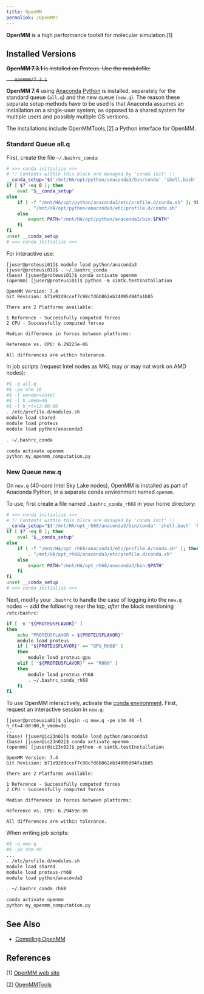 ```yaml
---
title: OpenMM
permalink: /OpenMM/
---
```


**OpenMM** is a high performance toolkit for molecular simulation.[1]

Installed Versions
------------------

<strike>**OpenMM 7.3.1** is installed on Proteus. Use the modulefile:

`   openmm/7.3.1`

</strike>

**OpenMM 7.4** using [Anaconda](/Anaconda "wikilink")
[Python](/Python "wikilink") is installed, separately for the standard
queue (`all.q`) and the new queue (`new.q`). The reason these separate
setup methods have to be used is that Anaconda assumes an installation
on a single-user system, as opposed to a shared system for multiple
users and possibly multiple OS versions.

The installations include OpenMMTools,[2] a Python interface for OpenMM.

### Standard Queue all.q

First, create the file `~/.bashrc_conda`:

``` bash
# >>> conda initialize >>>
# !! Contents within this block are managed by 'conda init' !!
__conda_setup="$('/mnt/HA/opt/python/anaconda3/bin/conda' 'shell.bash' 'hook' 2> /dev/null)"
if [ $? -eq 0 ]; then
    eval "$__conda_setup"
else
    if [ -f "/mnt/HA/opt/python/anaconda3/etc/profile.d/conda.sh" ]; then
        . "/mnt/HA/opt/python/anaconda3/etc/profile.d/conda.sh"
    else
        export PATH="/mnt/HA/opt/python/anaconda3/bin:$PATH"
    fi
fi
unset __conda_setup
# <<< conda initialize <<<
```

For interactive use:

``` text
[juser@proteusi01]$ module load python/anaconda3
[juser@proteusi01]$ . ~/.bashrc_conda
(base) [juser@proteusi01]$ conda activate openmm
(openmm) [juser@proteusi01]$ python -m simtk.testInstallation

OpenMM Version: 7.4
Git Revision: b71e92d9ccef7c98cfd6b862eb34095d94fa1b05

There are 2 Platforms available:

1 Reference - Successfully computed forces
2 CPU - Successfully computed forces

Median difference in forces between platforms:

Reference vs. CPU: 6.29225e-06

All differences are within tolerance.
```

In job scripts (request Intel nodes as MKL may or may not work on AMD
nodes):

``` bash
#$ -q all.q
#$ -pe shm 16
#$ -l vendor=intel
#$ -l h_vmem=4G
#$ -l h_rt=12:00:00
. /etc/profile.d/modules.sh
module load shared
module load proteus
module load python/anaconda3

. ~/.bashrc_conda

conda activate openmm
python my_openmm_computation.py
```

### New Queue new.q

On `new.q` (40-core Intel Sky Lake nodes), OpenMM is installed as part
of Anaconda Python, in a separate conda environment named `openmm`.

To use, first create a file named `.bashrc_conda_rh68` in your home
directory:

``` bash
# >>> conda initialize >>>
# !! Contents within this block are managed by 'conda init' !!
__conda_setup="$('/mnt/HA/opt_rh68/anaconda3/bin/conda' 'shell.bash' 'hook' 2> /dev/null)"
if [ $? -eq 0 ]; then
    eval "$__conda_setup"
else
    if [ -f "/mnt/HA/opt_rh68/anaconda3/etc/profile.d/conda.sh" ]; then
        . "/mnt/HA/opt_rh68/anaconda3/etc/profile.d/conda.sh"
    else
        export PATH="/mnt/HA/opt_rh68/anaconda3/bin:$PATH"
    fi
fi
unset __conda_setup
# <<< conda initialize <<<
```

Next, modify your `.bashrc` to handle the case of logging into the
`new.q` nodes -- add the following near the top, *after* the block
mentioning `/etc/bashrc`:

``` bash
if [ -n "${PROTEUSFLAVOR}" ]
then
    echo "PROTEUSFLAVOR = ${PROTEUSFLAVOR}"
    module load proteus
    if [ "${PROTEUSFLAVOR}" == "GPU_RH68" ]
    then
        module load proteus-gpu
    elif [ "${PROTEUSFLAVOR}" == "RH68" ]
    then
        module load proteus-rh68
        . ~/.bashrc_conda_rh68
    fi
fi
```

To use OpenMM interactively, activate the [conda environment](/Anaconda#Conda_Environments "wikilink"). First, request an
interactive session in `new.q`:

``` text
[juser@proteusia01]$ qlogin -q new.q -pe shm 40 -l h_rt=4:00:00,h_vmem=3G
...
(base) [juser@ic23n02]$ module load python/anaconda3
(base) [juser@ic23n02]$ conda activate openmm
(openmm) [juser@ic23n02]$ python -m simtk.testInstallation

OpenMM Version: 7.4
Git Revision: b71e92d9ccef7c98cfd6b862eb34095d94fa1b05

There are 2 Platforms available:

1 Reference - Successfully computed forces
2 CPU - Successfully computed forces

Median difference in forces between platforms:

Reference vs. CPU: 6.29459e-06

All differences are within tolerance.
```

When writing job scripts:

``` bash
#$ -q new.q
#$ -pe shm 40
...
. /etc/profile.d/modules.sh
module load shared
module load proteus-rh68
module load python/anaconda3

. ~/.bashrc_conda_rh68

conda activate openmm
python my_openmm_computation.py
```

See Also
--------

-   [Compiling OpenMM](/Compiling_OpenMM "wikilink")

References
----------

<references/>

[1] [OpenMM web site](http://openmm.org/)

[2] [OpenMMTools](https://openmmtools.readthedocs.io/en/0.18.1/index.html)